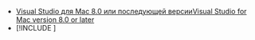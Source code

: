* [<span data-ttu-id="23850-101">Visual Studio для Mac 8.0 или последующей версии</span><span class="sxs-lookup"><span data-stu-id="23850-101">Visual Studio for Mac version 8.0 or later</span></span>](https://visualstudio.microsoft.com/vs/mac/)
* [!INCLUDE [](~/includes/3.0-SDK.md)]
